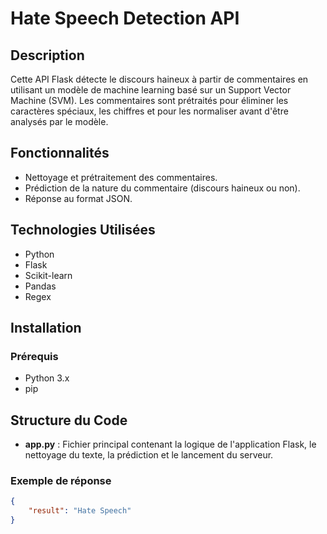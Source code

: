 # Hate Speech Detection API

## Description

Cette API Flask détecte le discours haineux à partir de commentaires en utilisant un modèle de machine learning basé sur un Support Vector Machine (SVM). Les commentaires sont prétraités pour éliminer les caractères spéciaux, les chiffres et pour les normaliser avant d'être analysés par le modèle.

## Fonctionnalités

- Nettoyage et prétraitement des commentaires.
- Prédiction de la nature du commentaire (discours haineux ou non).
- Réponse au format JSON.

## Technologies Utilisées

- Python
- Flask
- Scikit-learn
- Pandas
- Regex

## Installation

### Prérequis

- Python 3.x
- pip


## Structure du Code

- **app.py** : Fichier principal contenant la logique de l'application Flask, le nettoyage du texte, la prédiction et le lancement du serveur.

### Exemple de réponse

```json
{
    "result": "Hate Speech"
}
```
